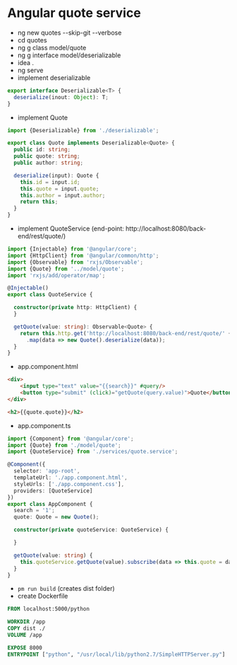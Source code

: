 # Angular quote service

* ng new quotes --skip-git --verbose
* cd quotes
* ng g class model/quote
* ng g interface model/deserializable
* idea .
* ng serve
* implement deserializable

```typescript
export interface Deserializable<T> {
  deserialize(inout: Object): T;
}
```

* implement Quote

```typescript
import {Deserializable} from './deserializable';

export class Quote implements Deserializable<Quote> {
  public id: string;
  public quote: string;
  public author: string;

  deserialize(input): Quote {
    this.id = input.id;
    this.quote = input.quote;
    this.author = input.author;
    return this;
  }
}

```

* implement QuoteService (end-point: http://localhost:8080/back-end/rest/quote/)

```typescript
import {Injectable} from '@angular/core';
import {HttpClient} from '@angular/common/http';
import {Observable} from 'rxjs/Observable';
import {Quote} from '../model/quote';
import 'rxjs/add/operator/map';

@Injectable()
export class QuoteService {

  constructor(private http: HttpClient) {
  }

  getQuote(value: string): Observable<Quote> {
    return this.http.get('http://localhost:8080/back-end/rest/quote/' + value)
      .map(data => new Quote().deserialize(data));
  }
}

``` 

* app.component.html

```html
<div>
    <input type="text" value="{{search}}" #query/>
    <button type="submit" (click)="getQuote(query.value)">Quote</button>
</div>

<h2>{{quote.quote}}</h2>

```

* app.component.ts

```typescript
import {Component} from '@angular/core';
import {Quote} from './model/quote';
import {QuoteService} from './services/quote.service';

@Component({
  selector: 'app-root',
  templateUrl: './app.component.html',
  styleUrls: ['./app.component.css'],
  providers: [QuoteService]
})
export class AppComponent {
  search = '1';
  quote: Quote = new Quote();

  constructor(private quoteService: QuoteService) {

  }

  getQuote(value: string) {
    this.quoteService.getQuote(value).subscribe(data => this.quote = data, error => console.log(error));
  }
}
```

* `pm run build` (creates dist folder)
* create Dockerfile

```dockerfile
FROM localhost:5000/python

WORKDIR /app
COPY dist ./
VOLUME /app

EXPOSE 8000
ENTRYPOINT ["python", "/usr/local/lib/python2.7/SimpleHTTPServer.py"]

```
